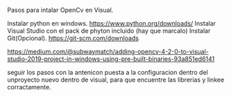 Pasos para intalar OpenCv en Visual.

Instalar python en windows.   https://www.python.org/downloads/
Instalar Visual Studio con el pack de phyton incluido (hay que marcalo)
Instalar Git(Opcional).       https://git-scm.com/downloads

https://medium.com/@subwaymatch/adding-opencv-4-2-0-to-visual-studio-2019-project-in-windows-using-pre-built-binaries-93a851ed6141


seguir los pasos con la antenicon puesta a la configuracion dentro del unproyecto nuevo dentro de visual, para que
encuentre las librerias y linkee corractamente.

